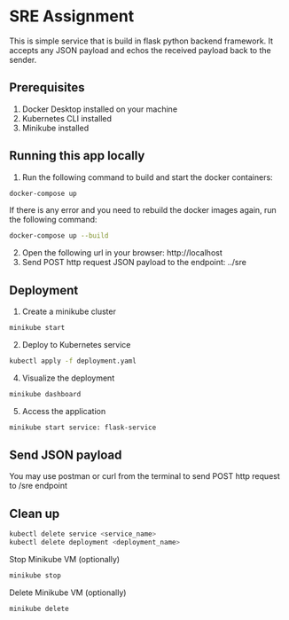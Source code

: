 # SRE Assignment

This is simple service that is build in flask python backend framework. It accepts any JSON payload and echos the received payload back to the sender.

## Prerequisites

1. Docker Desktop installed on your machine
2. Kubernetes CLI installed
3. Minikube installed

## Running this app locally

1. Run the following command to build and start the docker containers:
```bash
docker-compose up
```
If there is any error and you need to rebuild the docker images again, run the following command:
```bash
docker-compose up --build
```
2. Open the following url in your browser: http://localhost
3. Send POST http request JSON payload to the endpoint: ../sre

## Deployment

1. Create a minikube cluster
```bash
minikube start
```
2. Deploy to Kubernetes service
```bash
kubectl apply -f deployment.yaml
```
4. Visualize the deployment
```bash
minikube dashboard
```
5. Access the application
```bash
minikube start service: flask-service
```

## Send JSON payload
You may use postman or curl from the terminal to send POST http request to /sre endpoint

## Clean up
```bash
kubectl delete service <service_name>
kubectl delete deployment <deployment_name>
```
Stop Minikube VM (optionally)
```bash
minikube stop
```
Delete Minikube VM (optionally)
```bash
minikube delete
```